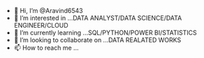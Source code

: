 - 👋 Hi, I’m @Aravind6543
- 👀 I’m interested in ...DATA ANALYST/DATA SCIENCE/DATA ENGINEER/CLOUD
- 🌱 I’m currently learning ...SQL/PYTHON/POWER BI/STATISTICS
- 💞️ I’m looking to collaborate on ...DATA REALATED WORKS
- 📫 How to reach me ...

<!---
Aravind6543/Aravind6543 is a ✨ special ✨ repository because its `README.md` (this file) appears on your GitHub profile.
You can click the Preview link to take a look at your changes.
--->
